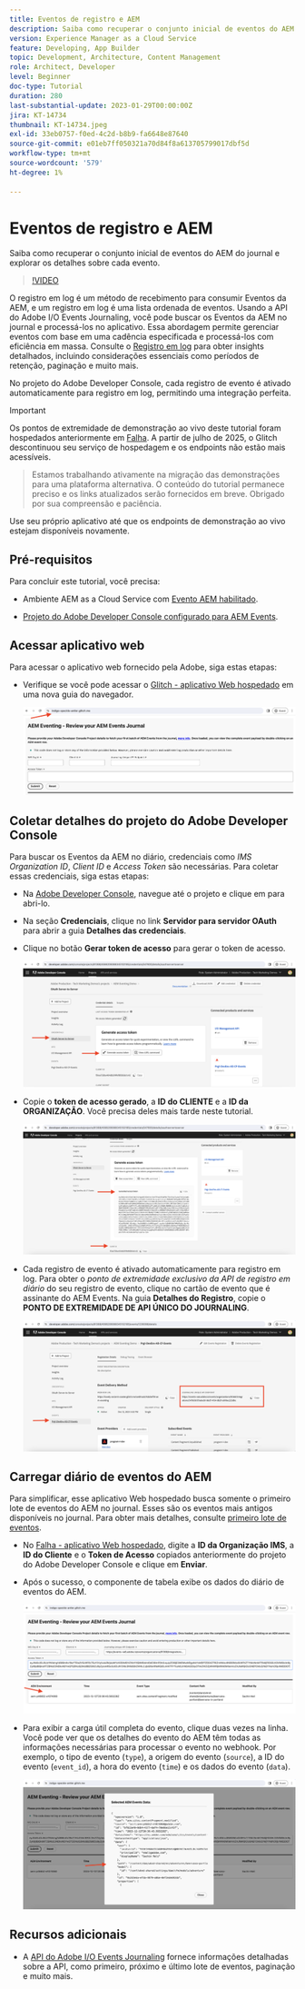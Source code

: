 ```yaml
---
title: Eventos de registro e AEM
description: Saiba como recuperar o conjunto inicial de eventos do AEM do journal e explorar os detalhes sobre cada evento.
version: Experience Manager as a Cloud Service
feature: Developing, App Builder
topic: Development, Architecture, Content Management
role: Architect, Developer
level: Beginner
doc-type: Tutorial
duration: 280
last-substantial-update: 2023-01-29T00:00:00Z
jira: KT-14734
thumbnail: KT-14734.jpeg
exl-id: 33eb0757-f0ed-4c2d-b8b9-fa6648e87640
source-git-commit: e01eb7ff050321a70d84f8a613705799017dbf5d
workflow-type: tm+mt
source-wordcount: '579'
ht-degree: 1%

---
```


# Eventos de registro e AEM

Saiba como recuperar o conjunto inicial de eventos do AEM do journal e explorar os detalhes sobre cada evento.

>[!VIDEO](https://video.tv.adobe.com/v/3427052?quality=12&learn=on)

O registro em log é um método de recebimento para consumir Eventos da AEM, e um registro em log é uma lista ordenada de eventos. Usando a API do Adobe I/O Events Journaling, você pode buscar os Eventos da AEM no journal e processá-los no aplicativo. Essa abordagem permite gerenciar eventos com base em uma cadência especificada e processá-los com eficiência em massa. Consulte o [Registro em log](https://developer.adobe.com/events/docs/guides/journaling_intro/) para obter insights detalhados, incluindo considerações essenciais como períodos de retenção, paginação e muito mais.

No projeto do Adobe Developer Console, cada registro de evento é ativado automaticamente para registro em log, permitindo uma integração perfeita.

>[!IMPORTANT]
>
>Os pontos de extremidade de demonstração ao vivo deste tutorial foram hospedados anteriormente em [Falha](https://glitch.com/). A partir de julho de 2025, o Glitch descontinuou seu serviço de hospedagem e os endpoints não estão mais acessíveis.
>>Estamos trabalhando ativamente na migração das demonstrações para uma plataforma alternativa. O conteúdo do tutorial permanece preciso e os links atualizados serão fornecidos em breve.
>>Obrigado por sua compreensão e paciência.

Use seu próprio aplicativo até que os endpoints de demonstração ao vivo estejam disponíveis novamente.

## Pré-requisitos

Para concluir este tutorial, você precisa:

- Ambiente AEM as a Cloud Service com [Evento AEM habilitado](https://developer.adobe.com/experience-cloud/experience-manager-apis/guides/events/#enable-aem-events-on-your-aem-cloud-service-environment).

- [Projeto do Adobe Developer Console configurado para AEM Events](https://developer.adobe.com/experience-cloud/experience-manager-apis/guides/events/#how-to-subscribe-to-aem-events-in-the-adobe-developer-console).

## Acessar aplicativo web

Para acessar o aplicativo web fornecido pela Adobe, siga estas etapas:

- Verifique se você pode acessar o [Glitch - aplicativo Web hospedado](https://indigo-speckle-antler.glitch.me/) em uma nova guia do navegador.

  ![Falha - aplicativo Web hospedado](../assets/examples/journaling/glitch-hosted-web-application.png)

## Coletar detalhes do projeto do Adobe Developer Console

Para buscar os Eventos da AEM no diário, credenciais como _IMS Organization ID_, _Client ID_ e _Access Token_ são necessárias. Para coletar essas credenciais, siga estas etapas:

- Na [Adobe Developer Console](https://developer.adobe.com), navegue até o projeto e clique em para abri-lo.

- Na seção **Credenciais**, clique no link **Servidor para servidor OAuth** para abrir a guia **Detalhes das credenciais**.

- Clique no botão **Gerar token de acesso** para gerar o token de acesso.

  ![Token de acesso de geração de projeto do Adobe Developer Console](../assets/examples/journaling/adobe-developer-console-project-generate-access-token.png)

- Copie o **token de acesso gerado**, a **ID do CLIENTE** e a **ID da ORGANIZAÇÃO**. Você precisa deles mais tarde neste tutorial.

  ![Credenciais de Cópia de Projeto do Adobe Developer Console](../assets/examples/journaling/adobe-developer-console-project-copy-credentials.png)

- Cada registro de evento é ativado automaticamente para registro em log. Para obter o _ponto de extremidade exclusivo da API de registro em diário_ do seu registro de evento, clique no cartão de evento que é assinante do AEM Events. Na guia **Detalhes do Registro**, copie o **PONTO DE EXTREMIDADE DE API ÚNICO DO JOURNALING**.

  ![Cartão de Eventos do Adobe Developer Console Project](../assets/examples/journaling/adobe-developer-console-project-events-card.png)

## Carregar diário de eventos do AEM

Para simplificar, esse aplicativo Web hospedado busca somente o primeiro lote de eventos do AEM no journal. Esses são os eventos mais antigos disponíveis no journal. Para obter mais detalhes, consulte [primeiro lote de eventos](https://developer.adobe.com/events/docs/guides/api/journaling_api/#fetching-your-first-batch-of-events-from-the-journal).

- No [Falha - aplicativo Web hospedado](https://indigo-speckle-antler.glitch.me/), digite a **ID da Organização IMS**, a **ID do Cliente** e o **Token de Acesso** copiados anteriormente do projeto do Adobe Developer Console e clique em **Enviar**.

- Após o sucesso, o componente de tabela exibe os dados do diário de eventos do AEM.

  ![Dados do Diário de Eventos da AEM](../assets/examples/journaling/load-journal.png)

- Para exibir a carga útil completa do evento, clique duas vezes na linha. Você pode ver que os detalhes do evento do AEM têm todas as informações necessárias para processar o evento no webhook. Por exemplo, o tipo de evento (`type`), a origem do evento (`source`), a ID do evento (`event_id`), a hora do evento (`time`) e os dados do evento (`data`).

  ![Carga Concluída do Evento AEM](../assets/examples/journaling/complete-journal-data.png)

## Recursos adicionais

- A [API do Adobe I/O Events Journaling](https://developer.adobe.com/events/docs/guides/api/journaling_api/) fornece informações detalhadas sobre a API, como primeiro, próximo e último lote de eventos, paginação e muito mais.
